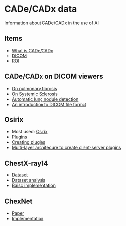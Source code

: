 # CADe/CADx data

Information about CADe/CADx in the use of AI

## Items
- [What is CADe/CADx](https://en.wikipedia.org/wiki/Computer-aided_diagnosis)
- [DICOM](https://www.dicomstandard.org/concepts/)
- [ROI](https://en.wikipedia.org/wiki/Region_of_interest)

## CADe/CADx on DICOM viewers
- [On pulmonary fibrosis](https://www.researchgate.net/publication/255958386_Utility_of_an_open-source_DICOM_viewer_software_OsiriX_to_assess_pulmonary_fibrosis_in_systemic_sclerosis_Preliminary_results)
- [On Systemic Sclerosis](https://www.researchgate.net/publication/296624531_Computer-Aided_Tomographic_Analysis_of_Interstitial_Lung_Disease_ILD_in_Patients_with_Systemic_Sclerosis_SSc_Correlation_with_Pulmonary_Physiologic_Tests_and_Patient-Centred_Measures_of_Perceived_Dysp)
- [Automatic lung nodule detection](https://posterng.netkey.at/esr/viewing/index.php?module=viewing_poster&task=viewsection&pi=112361&ti=354334&si=1094&searchkey=)
- [An introduction to DICOM file format](http://people.cas.sc.edu/rorden/dicom/index.html)

## Osirix
- Most used: [Osirix](https://www.osirix-viewer.com/osirix/overview/)
- [Plugins](https://www.osirix-viewer.com/resources/plugins/)
- [Creating plugins](http://www.osirix-viewer.com/Documentation/Guides/Development/index.html)
- [Multi-layer architecure to create client-server plugins](https://link.springer.com/article/10.1007/s40860-015-0007-1)

## ChestX-ray14
- [Dataset](https://www.nih.gov/news-events/news-releases/nih-clinical-center-provides-one-largest-publicly-available-chest-x-ray-datasets-scientific-community)
- [Dataset analysis](https://lukeoakdenrayner.wordpress.com/2017/12/18/the-chestxray14-dataset-problems/)
- [Baisc implementation](https://github.com/gregwchase/nih-chest-xray)

## ChexNet
- [Paper](https://stanfordmlgroup.github.io/projects/chexnet/)
- [Implementation](https://github.com/arnoweng/CheXNet)

